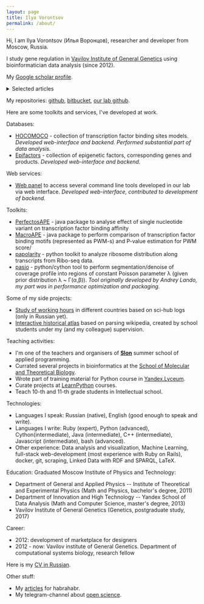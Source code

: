 ```yaml
---
layout: page
title: Ilya Vorontsov
permalink: /about/
---
```


Hi, I am Ilya Vorontsov (Илья Воронцов), researcher and developer from Moscow, Russia.

I study gene regulation in [Vavilov Institute of General Genetics](http://vigg.ru/) using bioinformatician data analysis (since 2012).

My [Google scholar profile](https://scholar.google.ru/citations?user=hRn71foAAAAJ).
<details>
  <style>
    .authors{ font-style: italic; }
    .title{ font-weight: bolder; }
    .publisher{  }
  </style>

  <summary>Selected articles</summary>
  <ol>
  <li>(2019) <span class="title">What do neighbors tell about you: the local context of cis-regulatory modules complicates prediction of regulatory variants.</span> <span class="authors">Dmitry D Penzar, Arsenii O Zinkevich, Ilya E Vorontsov, Vasily V Sitnik, Alexander V Favorov, Vsevolod J Makeev, Ivan V Kulakovskiy.</span><br/><span class="publisher">Frontiers in genetics, 31 October 2019. <a href="https://www.frontiersin.org/articles/10.3389/fgene.2019.01078/full">doi:10.3389/fgene.2019.01078</a></span></li>

  <li>(2017) <span class="title">HOCOMOCO: Towards a complete collection of transcription factor binding models for human and mouse via large-scale ChIP-Seq analysis.</span> <span class="authors">Ivan V Kulakovskiy, Ilya E Vorontsov, Ivan S Yevshin, Ruslan N Sharipov, Alla D Fedorova, Eugene I Rumynskiy, Yulia A Medvedeva, Arturo Magana-Mora, Vladimir B Bajic, Dmitry A Papatsenko, Fedor A Kolpakov, Vsevolod J Makeev.</span><br/><span class="publisher">Nucleic Acids Research, Volume 46, Issue D1, 4 January 2018, Pages D252–D259. <a href="https://academic.oup.com/nar/article/46/D1/D252/4616875">doi:10.1093/nar/gkx1106</a></span></li>

  <li>(2016) <span class="title">Negative selection maintains transcription factor binding motifs in human cancer.</span> <span class="authors">Ilya E Vorontsov, Grigory Khimulya, Elena N Lukianova, Daria D Nikolaeva, Irina A Eliseeva, Ivan V Kulakovskiy and Vsevolod J Makeev.</span><br/><span class="publisher">BMC Genomics 2016, 17(Suppl 2):395. <a href="http://bmcgenomics.biomedcentral.com/articles/10.1186/s12864-016-2728-9">doi:10.1186/s12864-016-2728-9</a></span></li>

  <li>(2016) <span class="title">HOCOMOCO: expansion and enhancement of the collection of transcription factor binding sites models.</span> <span class="authors"> Ivan V. Kulakovskiy , Ilya E. Vorontsov , Ivan S. Yevshin, Anastasiia V. Soboleva, Artem S. Kasianov, Haitham Ashoor, Wail Ba-alawi, Vladimir B. Bajic, Yulia A. Medvedeva, Fedor A. Kolpakov and Vsevolod J. Makeev.</span><br/><span class="publisher">Nucleic acids research (2015). <a href="http://nar.oxfordjournals.org/content/44/D1/D116.full">doi:10.1093/nar/gkv1249</a></span></li>

  <li>(2015) <span class="title">PERFECTOS-APE - Predicting Regulatory Functional Effect of SNPs by Approximate P-value Estimation.</span> <span class="authors">I.E. Vorontsov, I.V. Kulakovskiy, G.Khimulya, D.D. Nikolaeva and V.J. Makeev.</span><br/><span class="publisher">Proceedings of the International Conference on Bioinformatics Models, Methods and Algorithms (BIOINFORMATICS-2015), pages 102-108.<a href="http://www.scitepress.org/DigitalLibrary/PublicationsDetail.aspx?ID=dAhqokIeyfg=&t=1">doi:10.5220/0005189301020108</a></span></li>

  <li>(2015) <span class="title">EpiFactors: a comprehensive database of human epigenetic factors and complexes.</span> <span class="authors">Yulia A Medvedeva, Andreas Lennartsson, Rezvan Ehsani, Ivan V Kulakovskiy, Ilya E Vorontsov, Pouda Panahandeh, Grigory Khimulya, Takeya Kasukawa, Finn Drabløs, FANTOM Consortium.</span><br/><span class="publisher">Database (2015). <a href="http://database.oxfordjournals.org/content/2015/bav067.full">doi:10.1093/database/bav067</a></span></li>

  <li>(2014) <span class="title">A promoter-level mammalian expression atlas.</span> <span class="authors">The FANTOM Consortium.</span><br/><span class="publisher">Nature 507, 462–470 (27 March 2014). <a href="https://www.nature.com/articles/nature13182">doi:10.1038/nature13182</a></span></li>

  <li>(2013) <span class="title">In silico motif analysis suggests an interplay of transcriptional and translational control in mTOR response.</span> <span class="authors">Eliseeva IA, Vorontsov IE, Babeyev KE, Buyanova SM, Sysoeva MA, Kondrashov FA, Kulakovskiy IV.</span><br/><span class="publisher">Translation 2013; 1:e27469; <a href="http://www.tandfonline.com/doi/abs/10.4161/trla.27469">doi:10.4161/trla.27469</a></span></li>

  <li>(2013) <span class="title">Jaccard index based similarity measure to compare transcription factor binding site models.</span> <span class="authors">Ilya E Vorontsov, Ivan V Kulakovskiy and Vsevolod J Makeev.</span><br/><span class="publisher">Algorithms for Molecular Biology, 2013, 8:23; <a href="http://almob.biomedcentral.com/articles/10.1186/1748-7188-8-23">doi:10.1186/1748-7188-8-23</a></span></li>

  <li>(2013) <span class="title">From binding motifs in ChIP-Seq data to improved models of transcription factor binding sites.</span> <span class="authors">I. Kulakovskiy, V. Levitsky, D. Oshchepkov, L. Bryzgalov, I. Vorontsov, V. Makeev.</span><br/><span class="publisher">Journal of Bioinformatics and Computational Biology (J Bioinform Comput Biol) , 11(1): 1340004; <a href="http://www.worldscientific.com/doi/abs/10.1142/S0219720013400040">doi:10.1142/S0219720013400040</a></span></li>

  <li>(2013) <span class="title">Learning advanced TFBS models from chip-seq data diChIPMunk: Effective construction of dinucleotide positional weight matrices.</span> <span class="authors">Kulakovskiy, I.V., Levitsky, V.G., Oschepkov, D.G., Vorontsov, I.E., Makeev, V.J.</span><br/><span class="publisher">BIOINFORMATICS 2013 - Proceedings of the International Conference on Bioinformatics Models, Methods and Algorithms. <a href="http://www.scitepress.org/Portal/PublicationsDetail.aspx?ID=iMsTtW93wkk=&t=1">doi:10.5220/0004238201460150</a></span></li>

  <li>(2013) <span class="title">HOCOMOCO: a comprehensive collection of human transcription factor binding sites models.</span> <span class="authors">I.V. Kulakovskiy, Y.A. Medvedeva, U. Schaefer, A.S. Kasianov, I.E. Vorontsov, V.B. Bajic, V.J. Makeev.</span><br/><span class="publisher">Nucleic Acids Research, 41(D1): D195-D202, <a href="http://nar.oxfordjournals.org/content/41/D1/D195.full">doi:10.1093/nar/gks1089</a></span></li>
  </ol>
</details>

My repositories: [github](https://github.com/VorontsovIE/), [bitbucket](https://bitbucket.org/VorontsovIE/), [our lab github](https://github.com/autosome-ru/).

Here are some toolkits and services, I've developed at work.

Databases:
* [HOCOMOCO](http://hocomoco.autosome.ru) - collection of transcription factor binding sites models. *Developed web-interface and backend. Performed substantial part of data analysis.*
* [Epifactors](http://epifactors.autosome.ru) - collection of epigenetic factors, corresponding genes and products. *Developed web-interface and backend.*

Web services:
* [Web panel](http://opera.autosome.ru) to access several command line tools developed in our lab via web interface. *Developed web-interface, contributed to development of backend.*

Toolkits:
* [PerfectosAPE](http://opera.autosome.ru/perfectosape/) - java package to analyse effect of single nucleotide variant on transcription factor binding affinity
* [MacroAPE](http://opera.autosome.ru/macroape/) - java package to perform comparison of transcription factor binding motifs (represented as PWM-s) and P-value estimation for PWM score/
* [papolarity](https://github.com/autosome-ru/papolarity) - python toolkit to analyze ribosome distribution along transcripts from Ribo-seq data.
* [pasio](https://github.com/autosome-ru/pasio) - python/cython tool to perform segmentation/denoise of coverage profile into regions of constant Poisson parameter λ (given prior distribution λ ~ Γ(α,β)). *Tool originally developed by Andrey Lando, my part was in performance optimization and packaging.*

Some of my side projects:
* [Study of working hours](https://habr.com/ru/post/359342/) in different countries based on sci-hub logs (only in Russian yet).
* [Interactive historical atlas](http://geo-history.org) based on parsing wikipedia, created by school students under my (and my colleague) supervision.

Teaching activities:
* I'm one of the teachers and organisers of [**Slon**](https://vk.com/slon_ipm) summer school of applied programming.
* Currated several projects in bioinformatics at the [School of Molecular and Theoretical Biology](https://molbioschool.org/en/).
* Wrote part of training material for Python course in [Yandex.Lyceum](https://yandexlyceum.ru).
* Curate projects at [LearnPython](https://learn.python.ru) courses.
* Teach 10-th and 11-th grade students in Intellectual school.

Technologies:
* Languages I speak: Russian (native), English (good enough to speak and write).
* Languages I write: Ruby (expert), Python (advanced), Cython(intermediate), Java (intermediate), C++ (intermediate), Javascript (intermediate), bash (advanced).
* Other experience: Data analysis and visualization, Machine Learning, full-stack web-development (most experience with Ruby on Rails), docker, git, scraping, Linked Data with RDF and SPARQL, LaTeX.

Education:
Graduated Moscow Institute of Physics and Technology:
* Department of General and Applied Physics -- Institute of Theoretical and Experimental Physics (Math and Physics, bachelor's degree, 2011)
* Department of Innovation and High Technology -- Yandex School of Data Analysis (Math and Computer Science, master's degree, 2013)
* Vavilov Institute of General Genetics (Genetics, postgraduate study, 2017)

Career:
* 2012: development of marketplace for designers
* 2012 - now: Vavilov institute of General Genetics. Department of computational systems biology, research fellow

Here is my [CV in Russian](/static/VorontsovIE-CV-ru-informal.pdf).

Other stuff:
* My [articles](https://habr.com/ru/users/vorontsovie/posts/) for habrahabr.
* My telegram-channel about [open science](https://t.me/OpenScienceRu).
